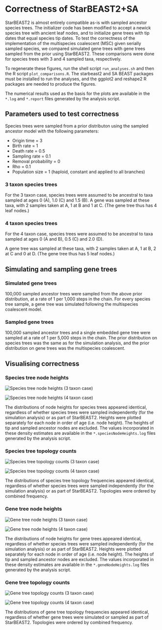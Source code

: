 # Correctness of StarBEAST2+SA

StarBEAST2 is almost entirely compatible as-is with sampled ancestor species
trees. The initializer code has been modified to accept a newick species tree
with ancient leaf nodes, and to initialize gene trees with tip dates that
equal species tip dates. To test the correctness of the implementation of the
multispecies coalescent (MSC) given serially sampled species, we compared
simulated gene trees with gene trees sampled from the prior using StarBEAST2.
These comparisons were done for species trees with 3 and 4 sampled taxa, respectively.

To regenerate these figures, run the shell script `run_analyses.sh` and then
the R script `plot_comparisons.R`.  The starbeast2 and SA BEAST packages must
be installed to run the analyses, and the ggplot2 and reshape2 R packages are
needed to produce the figures.

The numerical results used as the basis for the plots are available in the
`*.log` and `*.report` files generated by the analysis script.

## Parameters used to test correctness

Species trees were sampled from a prior distributon using the sampled ancestor
model with the following parameters:

* Origin time = 3
* Birth rate = 1
* Death rate = 0.5
* Sampling rate = 0.1
* Removal probability = 0
* Rho = 0.1
* Population size = 1 (haploid, constant and applied to all branches)

### 3 taxon species trees

For the 3 taxon case, species trees were assumed to be ancestral to taxa sampled
at ages 0 (A), 1.0 (C) and 1.5 (B). A gene was sampled at these taxa, with 2
samples taken at A, 1 at B and 1 at C.  (The gene tree thus has 4 leaf nodes.) 

### 4 taxon species trees

For the 4 taxon case, species trees were assumed to be ancestral to taxa sampled
at ages 0 (A and B), 0.5 (C) and 2.0 (D).

A gene tree was sampled at these taxa, with 2 samples taken at A, 1 at B, 2 at
C and 0 at D.  (The gene tree thus has 5 leaf nodes.)

## Simulating and sampling gene trees

### Simulated gene trees

100,000 sampled ancestor trees were sampled from the above prior
distribution, at a rate of 1 per 1,000 steps in the chain. For every species
tree sample, a gene tree was simulated following the multispecies
coalescent model.

### Sampled gene trees

100,000 sampled ancestor trees and a single embedded gene tree were sampled at
a rate of 1 per 5,000 steps in the chain. The prior distribution on species
trees was the same as for the simulation analysis, and the prior distribution
on gene trees was the multispecies coalescent.

## Visualising correctness

### Species tree node heights

![Species tree node heights (3 taxon case)](species.nodes.3taxon.png)

![Species tree node heights (4 taxon case)](species.nodes.4taxon.png)

The distributions of node heights for species trees appeared identical, regardless of
whether species trees were sampled independently (for the simulation analysis)
or as part of StarBEAST2. Heights were plotted separately for each node in order
of age (i.e. node height). The heights of tip and sampled ancestor nodes are
excluded. The values incorporated in these density estimates are available in the
`*.speciesNodeHeights.log` files generated by the analysis script.

### Species tree topology counts

![Species tree topology counts (3 taxon case)](species.topologies.3taxon.png)

![Species tree topology counts (4 taxon case)](species.topologies.4taxon.png)

The distributions of species tree topology frequencies appeared identical, regardless of
whether species trees were sampled independently (for the simulation analysis)
or as part of StarBEAST2. Topologies were ordered by combined frequency.

### Gene tree node heights

![Gene tree node heights (3 taxon case)](gene.nodes.3taxon.png)

![Gene tree node heights (4 taxon case)](gene.nodes.4taxon.png)

The distributions of node heights for gene trees appeared identical, regardless of
whether species trees were sampled independently (for the simulation analysis)
or as part of StarBEAST2. Heights were plotted separately for each node in order
of age (i.e. node height). The heights of tip and sampled ancestor nodes are
excluded. The values incorporated in these density estimates are available in the
`*.geneNodeHeights.log` files generated by the analysis script.


### Gene tree topology counts

![Gene tree topology counts (3 taxon case)](gene.topologies.3taxon.png)

![Gene tree topology counts (4 taxon case)](gene.topologies.4taxon.png)

The distributions of gene tree topology frequencies appeared identical,
regardless of whether gene trees were simulated or sampled as part of
StarBEAST2. Topologies were ordered by combined frequency.

